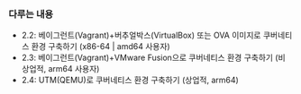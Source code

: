 ### 다루는 내용 
- 2.2: 베이그런트(Vagrant)+버추얼박스(VirtualBox) 또는 OVA 이미지로 쿠버네티스 환경 구축하기 (x86-64 | amd64 사용자)
- 2.3: 베이그런트(Vagrant)+VMware Fusion으로 쿠버네티스 환경 구축하기 (비상업적, arm64 사용자)
- 2.4: UTM(QEMU)로 쿠버네티스 환경 구축하기 (상업적, arm64)


